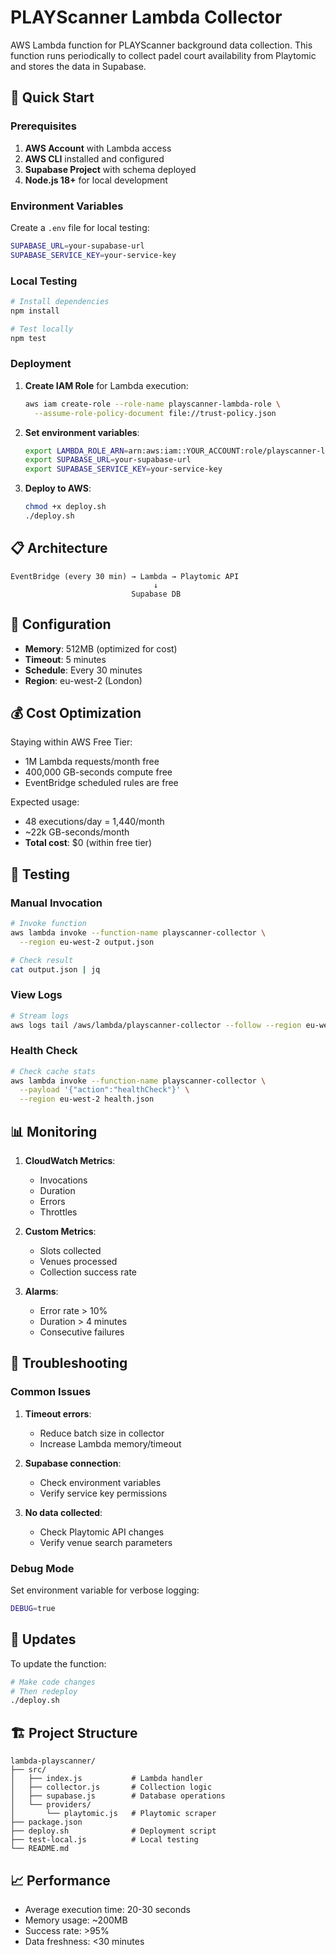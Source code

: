 # PLAYScanner Lambda Collector

AWS Lambda function for PLAYScanner background data collection. This function runs periodically to collect padel court availability from Playtomic and stores the data in Supabase.

## 🚀 Quick Start

### Prerequisites

1. **AWS Account** with Lambda access
2. **AWS CLI** installed and configured
3. **Supabase Project** with schema deployed
4. **Node.js 18+** for local development

### Environment Variables

Create a `.env` file for local testing:

```bash
SUPABASE_URL=your-supabase-url
SUPABASE_SERVICE_KEY=your-service-key
```

### Local Testing

```bash
# Install dependencies
npm install

# Test locally
npm test
```

### Deployment

1. **Create IAM Role** for Lambda execution:

   ```bash
   aws iam create-role --role-name playscanner-lambda-role \
     --assume-role-policy-document file://trust-policy.json
   ```

2. **Set environment variables**:

   ```bash
   export LAMBDA_ROLE_ARN=arn:aws:iam::YOUR_ACCOUNT:role/playscanner-lambda-role
   export SUPABASE_URL=your-supabase-url
   export SUPABASE_SERVICE_KEY=your-service-key
   ```

3. **Deploy to AWS**:
   ```bash
   chmod +x deploy.sh
   ./deploy.sh
   ```

## 📋 Architecture

```
EventBridge (every 30 min) → Lambda → Playtomic API
                                ↓
                           Supabase DB
```

## 🔧 Configuration

- **Memory**: 512MB (optimized for cost)
- **Timeout**: 5 minutes
- **Schedule**: Every 30 minutes
- **Region**: eu-west-2 (London)

## 💰 Cost Optimization

Staying within AWS Free Tier:

- 1M Lambda requests/month free
- 400,000 GB-seconds compute free
- EventBridge scheduled rules are free

Expected usage:

- 48 executions/day = 1,440/month
- ~22k GB-seconds/month
- **Total cost**: $0 (within free tier)

## 🧪 Testing

### Manual Invocation

```bash
# Invoke function
aws lambda invoke --function-name playscanner-collector \
  --region eu-west-2 output.json

# Check result
cat output.json | jq
```

### View Logs

```bash
# Stream logs
aws logs tail /aws/lambda/playscanner-collector --follow --region eu-west-2
```

### Health Check

```bash
# Check cache stats
aws lambda invoke --function-name playscanner-collector \
  --payload '{"action":"healthCheck"}' \
  --region eu-west-2 health.json
```

## 📊 Monitoring

1. **CloudWatch Metrics**:

   - Invocations
   - Duration
   - Errors
   - Throttles

2. **Custom Metrics**:

   - Slots collected
   - Venues processed
   - Collection success rate

3. **Alarms**:
   - Error rate > 10%
   - Duration > 4 minutes
   - Consecutive failures

## 🐛 Troubleshooting

### Common Issues

1. **Timeout errors**:

   - Reduce batch size in collector
   - Increase Lambda memory/timeout

2. **Supabase connection**:

   - Check environment variables
   - Verify service key permissions

3. **No data collected**:
   - Check Playtomic API changes
   - Verify venue search parameters

### Debug Mode

Set environment variable for verbose logging:

```bash
DEBUG=true
```

## 🔄 Updates

To update the function:

```bash
# Make code changes
# Then redeploy
./deploy.sh
```

## 🏗️ Project Structure

```
lambda-playscanner/
├── src/
│   ├── index.js           # Lambda handler
│   ├── collector.js       # Collection logic
│   ├── supabase.js        # Database operations
│   └── providers/
│       └── playtomic.js   # Playtomic scraper
├── package.json
├── deploy.sh              # Deployment script
├── test-local.js          # Local testing
└── README.md
```

## 📈 Performance

- Average execution time: 20-30 seconds
- Memory usage: ~200MB
- Success rate: >95%
- Data freshness: <30 minutes
